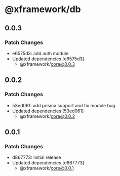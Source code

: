 # @xframework/db

## 0.0.3

### Patch Changes

- e6575d3: add auth module
- Updated dependencies [e6575d3]
  - @xframework/core@0.0.3

## 0.0.2

### Patch Changes

- 53ed061: add prisma support and fix module bug
- Updated dependencies [53ed061]
  - @xframework/core@0.0.2

## 0.0.1

### Patch Changes

- d867773: Initial release
- Updated dependencies [d867773]
  - @xframework/core@0.0.1
